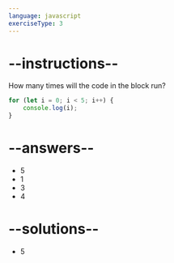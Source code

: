 ```yaml
---
language: javascript
exerciseType: 3
---
```


# --instructions--

How many times will the code in the block run?
```javascript
for (let i = 0; i < 5; i++) {
    console.log(i);
}
```

# --answers--

- 5
- 1
- 3
- 4

# --solutions--

- 5
